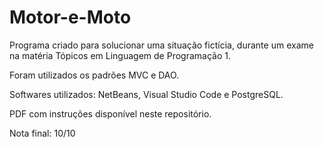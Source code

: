 # Motor-e-Moto

Programa criado para solucionar uma situação fictícia, durante um exame na matéria Tópicos em Linguagem de Programação 1.

Foram utilizados os padrões MVC e DAO.

Softwares utilizados: NetBeans, Visual Studio Code e PostgreSQL.

PDF com instruções disponível neste repositório.

Nota final: 10/10
